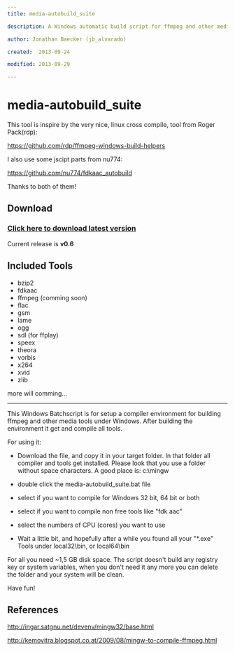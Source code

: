 ```yaml
---
title: media-autobuild_suite

description: A Windows automatic build script for ffmpeg and other media tools

author: Jonathan Baecker (jb_alvarado)

created:  2013-09-24

modified: 2013-09-29

---
```


media-autobuild_suite
=========

This tool is inspire by the very nice, linux cross compile, tool from Roger Pack(rdp):

https://github.com/rdp/ffmpeg-windows-build-helpers

I also use some jscipt parts from nu774:

https://github.com/nu774/fdkaac_autobuild

Thanks to both of them!


Download
--------

### [Click here to download latest version](https://github.com/jb-alvarado/media-autobuild_suite/archive/master.zip)

Current release is **v0.6**


Included Tools
--------

 - bzip2
 - fdkaac
 - ffmpeg (comming soon)
 - flac
 - gsm
 - lame
 - ogg
 - sdl (for ffplay)
 - speex
 - theora
 - vorbis
 - x264
 - xvid
 - zlib

more will comming... 


--------


This Windows Batchscript is for setup a compiler environment for building ffmpeg and other media tools under Windows.
After building the environment it get and compile all tools.

For using it: 
 - Download the file, and copy it in your target folder. In that folder all compiler and tools get installed. Please look that you use a folder without space characters. A good place is: c:\mingw
 - double click the media-autobuild_suite.bat file 
 - select if you want to compile for Windows 32 bit, 64 bit or both
 - select if you want to compile non free tools like "fdk aac"
 - select the numbers of CPU (cores) you want to use
 
 - Wait a little bit, and hopefully after a while you found all your "*.exe" Tools under local32\bin, or local64\bin

For all you need ~1,5 GB disk space. 
The script doesn't build any registry key or system variables, when you don't need it any more you can delete the folder and your system will be clean. 

Have fun!


References
--------

http://ingar.satgnu.net/devenv/mingw32/base.html

http://kemovitra.blogspot.co.at/2009/08/mingw-to-compile-ffmpeg.html



 
